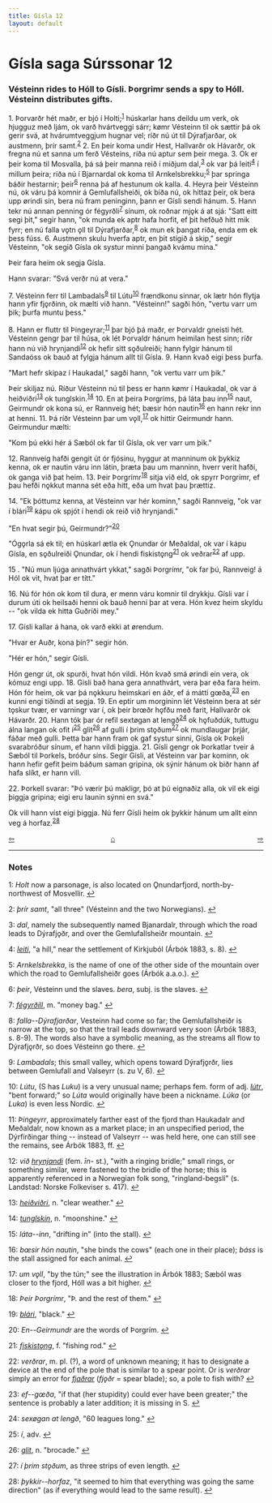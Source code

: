 ```yaml
---
title: Gísla 12
layout: default
---
```


# Gísla saga Súrssonar 12

### Vésteinn rides to Hóll to Gísli. Þorgrimr sends a spy to Hóll. Vésteinn distributes gifts.

1\. Þorvarðr hét maðr, er bjó í Holti;<sup id="a1">[1](#myfootnote1)</sup> húskarlar hans deildu um verk, ok hjugguz með ljám, ok varð hvártveggi sárr; k&oslash;mr Vésteinn til ok sættir þá ok gerir svá, at hvárumtveggjum hugnar vel; ríðr nú út til Dýrafjarðar, ok austmenn, þrír samt.<sup id="a2">[2](#myfootnote2)</sup> 2. En þeir koma undir Hest, Hallvarðr ok Hávarðr, ok fregna nú et sanna um ferð Vésteins, ríða nú aptur sem þeir mega. 3. Ok er þeir koma til Mosvalla, þá sá þeir manna reið í miðjum dal,<sup id="a3">[3](#myfootnote3)</sup> ok var þá leiti<sup id="a4">[4](#myfootnote4)</sup> í millum þeira; ríða nú í Bjarnardal ok koma til Arnkelsbrekku;<sup id="a5">[5](#myfootnote5)</sup> þar springa báðir hestarnir; þeir<sup id="a6">[6](#myfootnote6)</sup> renna þá af hestunum ok kalla. 4. Heyra þeir Vésteinn nú, ok váru þá komnir á Gemlufallsheiði, ok bíða nú, ok hittaz þeir, ok bera upp &oslash;rindi sín, bera nú fram peninginn, þann er Gísli sendi hánum. 5. Hann tekr nú annan penning ór fégyrðli<sup id="a7">[7](#myfootnote7)</sup> sínum, ok roðnar mj&#x1EB;k á at sjá: "Satt eitt segi þit," segir hann, "ok munda ek aptr hafa horfit, ef þit hefðuð hitt mik fyrr; en nú falla v&#x1EB;tn &#x1EB;ll til Dýrafjarðar,<sup id="a8">[8](#myfootnote8)</sup> ok mun ek þangat ríða, enda em ek þess fúss. 6. Austmenn skulu hverfa aptr, en þit stígið á skip," segir Vésteinn, "ok segið Gísla ok systur minni þangað kvámu mína."

Þeir fara heim ok segja Gísla.

Hann svarar: "Svá verðr nú at vera."

7\. Vésteinn ferr til Lambadals<sup id="a9">[9](#myfootnote9)</sup> til Lútu<sup id="a10">[10](#myfootnote10)</sup> frændkonu sinnar, ok lætr hón flytja hann yfir fj&#x1EB;rðinn, ok mælti við hann. "Vésteinn!" sagði hón, "vertu varr um þik; þurfa muntu þess."

8\. Hann er fluttr til Þingeyrar;<sup id="a11">[11](#myfootnote11)</sup> þar bjó þá maðr, er Þorvaldr gneisti hét. Vésteinn gengr þar til húsa, ok lét Þorvaldr hánum heimilan hest sinn; ríðr hann nú við hrynjandi<sup id="a12">[12](#myfootnote12)</sup> ok hefir sitt s&#x1EB;ðulreiði; hann fylgir hánum til Sandaóss ok bauð at fylgja hánum allt til Gísla. 9. Hann kvað eigi þess þurfa.

"Mart hefr skipaz í Haukadal," sagði hann, "ok vertu varr um þik."

Þeir skiljaz nú. Ríður Vésteinn nú til þess er hann k&oslash;mr í Haukadal, ok var á heiðviðri<sup id="a13">[13](#myfootnote13)</sup> ok tunglskin.<sup id="a14">[14](#myfootnote14)</sup> 10. En at þeira Þorgríms, þá láta þau inn<sup id="a15">[15](#myfootnote15)</sup> naut, Geirmundr ok kona sú, er Rannveig hét; bæsir hón nautin<sup id="a16">[16](#myfootnote16)</sup> en hann rekr inn at henni. 11. Þá ríðr Vésteinn þar um v&#x1EB;ll,<sup id="a17">[17](#myfootnote17)</sup> ok hittir Geirmundr hann. Geirmundur mælti:

"Kom þú ekki hér á Sæból ok far til Gísla, ok ver varr um þik."

12\. Rannveig hafði gengit út ór fjósinu, hyggur at manninum ok þykkiz kenna, ok er nautin váru inn látin, þræta þau um manninn, hverr verit hafði, ok ganga við þat heim. 13. Þeir Þorgrímr<sup id="a18">[18](#myfootnote18)</sup> sitja við eld, ok spyrr Þorgrímr, ef þau hefði n&#x1EB;kkut manna sét eða hitt, eða um hvat þau þrættiz.

14\. "Ek þóttumz kenna, at Vésteinn var hér kominn," sagði Rannveig, "ok var í blári<sup id="a19">[19](#myfootnote19)</sup> kápu ok spjót í hendi ok reið við hrynjandi."

"En hvat segir þú, Geirmundr?"<sup id="a20">[20](#myfootnote20)</sup>

"Óg&#x1EB;rla sá ek til; en húskarl ætla ek Ǫnundar ór Meðaldal, ok var í kápu Gísla, en s&#x1EB;ðulreiði Ǫnundar, ok í hendi fiskist&#x1EB;ng<sup id="a21">[21](#myfootnote21)</sup> ok veðrar<sup id="a22">[22](#myfootnote22)</sup> af upp.

15 \. "Nú mun ljúga annathvárt ykkat," sagði Þorgrímr, "ok far þú, Rannveig! á Hól ok vit, hvat þar er títt."

16\. Nú fór hón ok kom til dura, er menn váru komnir til drykkju. Gísli var í durum úti ok heilsaði henni ok bauð henni þar at vera. Hón kvez heim skyldu -- "ok vilda ek hitta Guðríði mey."

17\. Gísli kallar á hana, ok varð ekki at &oslash;rendum.

"Hvar er Auðr, kona þín?" segir hón.

"Hér er hón," segir Gísli.

Hón gengr út, ok spurði, hvat hón vildi. Hón kvað smá &oslash;rindi ein vera, ok kómuz engi upp. 18. Gísli bað hana gera annathvárt, vera þar eða fara heim. Hón fór heim, ok var þá n&#x1EB;kkuru heimskari en áðr, ef á mátti g&oelig;ða,<sup id="a23">[23](#myfootnote23)</sup> en kunni engi tíðindi at segja. 19. En eptir um morgininn lét Vésteinn bera at sér t&#x1EB;skur tvær, er varningr var í, ok þeir br&oelig;ðr h&#x1EB;fðu með farit, Hallvarðr ok Hávarðr. 20. Hann tók þar ór refil sext&oslash;gan at lengð<sup id="a24">[24](#myfootnote24)</sup> ok h&#x1EB;fuðdúk, tuttugu álna langan ok ofit í<sup id="a25">[25](#myfootnote25)</sup> glit<sup id="a26">[26](#myfootnote26)</sup> af gulli í þrim st&#x1EB;ðum<sup id="a27">[27](#myfootnote27)</sup> ok mundlaugar þrjár, fáðar með gulli. Þetta bar hann fram ok gaf systur sinni, Gísla ok Þokeli svarabróður sínum, ef hann vildi þiggja. 21. Gísli gengr ok Þorkatlar tveir á Sæból til Þorkels, bróður síns. Segir Gísli, at Vésteinn var þar kominn, ok hann hefir gefit þeim báðum saman gripina, ok sýnir hánum ok biðr hann af hafa slíkt, er hann vill.

22\. Þorkell svarar: "Þó værir þú makligr, þó at þú eignaðiz alla, ok vil ek eigi þiggja gripina; eigi eru launin sýnni en svá."

Ok vill hann víst eigi þiggja. Nú ferr Gísli heim ok þykkir hánum um allt einn veg á horfaz.<sup id="a28">[28](#myfootnote28)</sup>

<div style="float: left"><a href="http://rcblack.net/Gisla_saga/Gisla_11">⇦</a></div>
<div style="float: right"><a href="http://rcblack.net/Gisla_saga/Gisla_13">⇨</a></div>
<div style="margin: 0 auto; width: 100px;"><a href="http://rcblack.net/Gisla_saga/Gisla_home">&#8962;</a></div>

---

### Notes

<a name="myfootnote1" id="f1">1</a>:
 _Holt_ now a parsonage, is also located on Ǫnundarfjord, north-by-northwest of Mosvellir.
[↩](#a1)

<a name="myfootnote2" id="f2">2</a>:
 _þrír samt_, "all three" (Vésteinn and the two Norwegians).
[↩](#a2)

<a name="myfootnote3" id="f3">3</a>:
 _dal_, namely the subsequently named Bjanardalr, through which the road leads to Dýrafj&#x1EB;ðr, and over the Gemlufallsheiðr mountain.
[↩](#a3)

<a name="myfootnote4" id="f4">4</a>:
 [_leiti_](http://web.ff.cuni.cz/cgi-bin/uaa_slovnik/gmc_search_v3?cmd=viewthis&id=cv:b0383:19), "a hill," near the settlement of Kirkjuból (Árbók 1883, s. 8).
[↩](#a4)

<a name="myfootnote5" id="f5">5</a>:
 _Arnkelsbrekka_, is the name of one of the other side of the mountain over which the road to Gemlufallsheiðr goes (Árbók a.a.o.).
[↩](#a5)

<a name="myfootnote6" id="f6">6</a>:
 _þeir_, Vésteinn und the slaves. _bera_, subj. is the slaves.
[↩](#a6)

<a name="myfootnote7" id="f7">7</a>:
 [_fégyrðill_](http://web.ff.cuni.cz/cgi-bin/uaa_slovnik/gmc_search_v3?cmd=formquery2&query=f%E9-gyr%F0ill&startrow=1), m. "money bag."
[↩](#a7)

<a name="myfootnote8" id="f8">8</a>:
 _falla--Dýrafjarðar_, Vesteinn had come so far; the Gemlufallsheiðr is narrow at the top, so that the trail leads downward very soon (Árbók 1883, s. 8-9). The words also have a symbolic meaning, as the streams all flow to Dýrafj&#x1EB;rðr, so does Vésteinn go there.
[↩](#a8)

<a name="myfootnote9" id="f9">9</a>:
 _Lambadals_; this small valley, which opens toward Dýrafj&#x1EB;rðr, lies between Gemlufall and Valseyrr (s. zu V, 6).
[↩](#a9)

<a name="myfootnote10" id="f10">10</a>:
 _Lútu_, (S has _Luku_) is a very unusual name; perhaps fem. form of adj. [_lútr_](http://web.ff.cuni.cz/cgi-bin/uaa_slovnik/gmc_search_v3?cmd=viewthis&id=cv:b0400:12), "bent forward;" so _Lúta_ would originally have been a nickname. _Lúka_ (or _Luka_) is even less Nordic.
[↩](#a10)

<a name="myfootnote11" id="f11">11</a>:
 _Þingeyrr_, approximately farther east of the fjord than Haukadalr and Meðaldalr, now known as a market place; in an unspecified period, the Dýrfirðingar thing -- instead of Valseyrr -- was held here, one can still see the remains, see Árbók 1883, ff.
[↩](#a11)

<a name="myfootnote12" id="f12">12</a>:
 _við_ [_hrynjandi_](http://web.ff.cuni.cz/cgi-bin/uaa_slovnik/gmc_search_v3?cmd=viewthis&id=cv:b0289:2) (fem. _īn-_ st.), "with a ringing bridle;" small rings, or something similar, were fastened to the bridle of the horse; this is apparently referenced in a Norwegian folk song, "ringland-begsli" (s. Landstad: Norske Folkeviser s. 417).
[↩](#a12)

<a name="myfootnote13" id="f13">13</a>:
 [_heiðviðri_](http://web.ff.cuni.cz/cgi-bin/uaa_slovnik/gmc_search_v3?cmd=viewthis&id=cv:b0248:8), n. "clear weather."
[↩](#a13)

<a name="myfootnote14" id="f14">14</a>:
[_tunglskin_](http://web.ff.cuni.cz/cgi-bin/uaa_slovnik/gmc_search_v3?cmd=viewthis&id=cv:b0644:2), n. "moonshine."
[↩](#a14)

<a name="myfootnote15" id="f15">15</a>:
 _láta--inn_, "drifting in" (into the stall).
[↩](#a15)

<a name="myfootnote16" id="f16">16</a>:
 _b&oelig;sir hón nautin_, "she binds the cows" (each one in their place); _báss_ is the stall assigned for each animal.
[↩](#a16)

<a name="myfootnote17" id="f17">17</a>:
 _um v&#x1EB;ll_, "by the tún;" see the illustration in Árbók 1883; Sæból was closer to the fjord, Hóll was a bit higher.
[↩](#a17)

<a name="myfootnote18" id="f18">18</a>:
 _Þeir Þorgrímr_, "Þ. and the rest of them."
[↩](#a18)

<a name="myfootnote19" id="f19">19</a>:
 [_blári_](http://web.ff.cuni.cz/cgi-bin/uaa_slovnik/gmc_search_v3?cmd=viewthis&id=cv:b0068:2), "black."
[↩](#a19)

<a name="myfootnote20" id="f20">20</a>:
 _En--Geirmundr_ are the words of Þorgrím.
[↩](#a20)

<a name="myfootnote21" id="f21">21</a>:
 [_fiskist&#x1EB;ng_](http://web.ff.cuni.cz/cgi-bin/uaa_slovnik/gmc_search_v3?cmd=viewthis&id=cv:b0155:5), f. "fishing rod."
[↩](#a21)

<a name="myfootnote22" id="f22">22</a>:
 _verðrar_, m. pl. (?), a word of unknown meaning; it has to designate a device at the end of the pole that is similar to a spear point. Or is _verðrar_ simply an error for [_fjaðrar_](http://web.ff.cuni.cz/cgi-bin/uaa_slovnik/gmc_search_v3?cmd=viewthis&id=cv:b0158:5) (_fj&#x1EB;ðr_ = spear blade); so, a pole to fish with?
[↩](#a22)

<a name="myfootnote23" id="f23">23</a>:
 _ef--g&oelig;ða_, "if that (her stupidity) could ever have been greater;" the sentence is probably a later addition; it is missing in S.
[↩](#a23)

<a name="myfootnote24" id="f24">24</a>:
 _sex&oslash;gan at lengð_, "60 leagues long."
[↩](#a24)

<a name="myfootnote25" id="f25">25</a>:
 _í_, adv.
[↩](#a25)

<a name="myfootnote26" id="f26">26</a>:
 [_glit_](http://web.ff.cuni.cz/cgi-bin/uaa_slovnik/gmc_search_v3?cmd=viewthis&id=cv:b0204:21), n. "brocade."
[↩](#a26)

<a name="myfootnote27" id="f27">27</a>:
 _í þrim st&#x1EB;ðum_, as three strips of even length.
[↩](#a27)

<a name="myfootnote28" id="f28">28</a>:
 _þykkir--horfaz_, "it seemed to him that everything was going the same direction" (as if everything would lead to the same result).
[↩](#a28)
